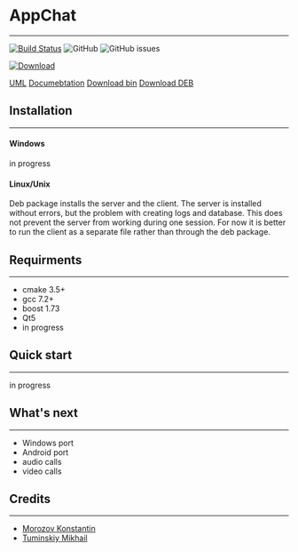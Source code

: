 # AppChat
-----------
[![Build Status](https://travis-ci.org/k-morozov/AppChat.svg?branch=release)](https://travis-ci.org/k-morozov/AppChat
)
![GitHub](https://img.shields.io/github/license/k-morozov/AppChat?style=flat-square)
![GitHub issues](https://img.shields.io/github/issues-raw/k-morozov/AppChat)

[ ![Download](https://api.bintray.com/packages/k-morozov/AppChat/Install-Linux/images/download.svg) ](https://bintray.com/k-morozov/AppChat/Install-Linux/_latestVersion)

[UML](../blob/master/doc/AppChat.svg)
[Documebtation](https://k-morozov.github.io/AppChat)
[Download bin](https://bintray.com/k-morozov/AppChat/Download/0.7.328)
[Download DEB](https://bintray.com/k-morozov/AppChat/Install-Linux/0.7.328)


## Installation
------------
#### Windows
in progress
#### Linux/Unix
Deb package installs the server and the client.
The server is installed without errors, but the problem with creating logs and database. This does not prevent the server from working during one session.
For now it is better to run the client as a separate file rather than through the deb package.

## Requirments
------------
* cmake 3.5+
* gcc 7.2+
* boost 1.73
* Qt5
* in progress

## Quick start
-----------
in progress

## What's next
-----------
* Windows port
* Android port
* audio calls
* video calls

## Credits
-----------
* [Morozov Konstantin](https://github.com/k-morozov)
* [Tuminskiy Mikhail](https://github.com/tuminskiy)
